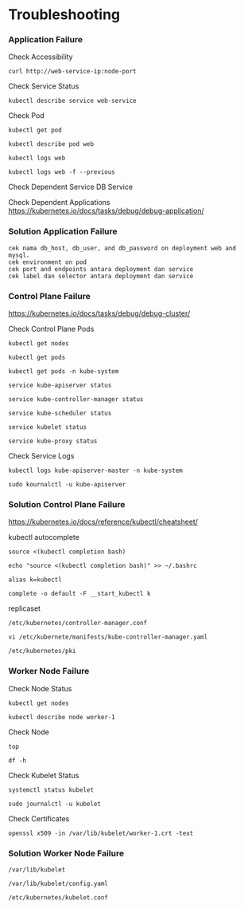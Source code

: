 # Troubleshooting

### Application Failure

Check Accessibility

```
curl http://web-service-ip:node-port
```

Check Service Status
```
kubectl describe service web-service
```

Check Pod
```
kubectl get pod

kubectl describe pod web

kubectl logs web

kubectl logs web -f --previous
```

Check Dependent Service
DB Service

Check Dependent Applications
https://kubernetes.io/docs/tasks/debug/debug-application/


### Solution Application Failure
```
cek nama db_host, db_user, and db_password on deployment web and mysql. 
cek environment on pod
cek port and endpoints antara deployment dan service
cek label dan selector antara deployment dan service
```


### Control Plane Failure

https://kubernetes.io/docs/tasks/debug/debug-cluster/

Check Control Plane Pods
```
kubectl get nodes

kubectl get pods

kubectl get pods -n kube-system

service kube-apiserver status

service kube-controller-manager status

service kube-scheduler status

service kubelet status

service kube-proxy status
```

Check Service Logs
```
kubectl logs kube-apiserver-master -n kube-system

sudo kournalctl -u kube-apiserver
```


### Solution Control Plane Failure

https://kubernetes.io/docs/reference/kubectl/cheatsheet/

kubectl autocomplete
```
source <(kubectl completion bash)

echo "source <(kubectl completion bash)" >> ~/.bashrc

alias k=kubectl

complete -o default -F __start_kubectl k
```

replicaset
```
/etc/kubernetes/controller-manager.conf
```

```
vi /etc/kubernete/manifests/kube-controller-manager.yaml

/etc/kubernetes/pki
```


### Worker Node Failure

Check Node Status

```
kubectl get nodes

kubectl describe node worker-1
```

Check Node
```
top

df -h
```

Check Kubelet Status
```
systemctl status kubelet

sudo journalctl -u kubelet
```

Check Certificates
```
openssl x509 -in /var/lib/kubelet/worker-1.crt -text
```


### Solution Worker Node Failure

```
/var/lib/kubelet

/var/lib/kubelet/config.yaml

/etc/kubernetes/kubelet.conf
```
